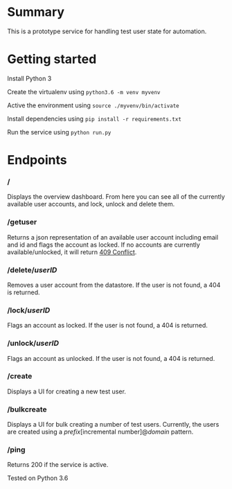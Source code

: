 # Summary

This is a prototype service for handling test user state for automation.

# Getting started

Install Python 3

Create the virtualenv using `python3.6 -m venv myvenv`

Active the environment using `source ./myvenv/bin/activate`

Install dependencies using `pip install -r requirements.txt`

Run the service using `python run.py`

# Endpoints

### /

Displays the overview dashboard.  From here you can see all of the currently available user accounts, and lock, unlock and delete them.

### /getuser

Returns a json representation of an available user account including email and id and flags the account as locked.
If no accounts are currently available/unlocked, it will return [409 Conflict](https://www.w3.org/Protocols/rfc2616/rfc2616-sec10.html#sec10.4.10).

### /delete/_userID_

Removes a user account from the datastore.
If the user is not found, a 404 is returned.

### /lock/_userID_

Flags an account as locked.
If the user is not found, a 404 is returned.

### /unlock/_userID_

Flags an account as unlocked.
If the user is not found, a 404 is returned.

### /create

Displays a UI for creating a new test user.

### /bulkcreate

Displays a UI for bulk creating a number of test users.  Currently, the users are created using a _prefix_[incremental number]@_domain_ pattern.

### /ping

Returns 200 if the service is active.

Tested on Python 3.6